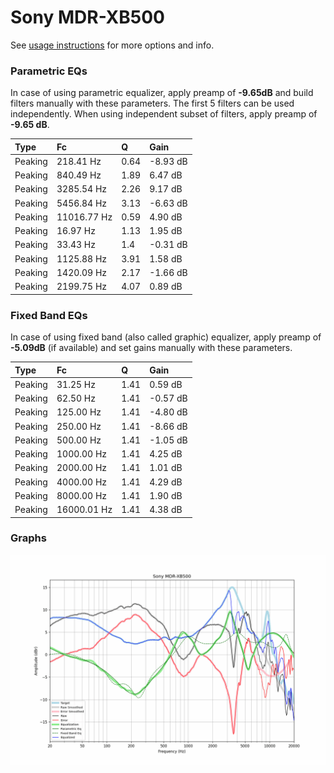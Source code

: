 # Sony MDR-XB500
See [usage instructions](https://github.com/jaakkopasanen/AutoEq#usage) for more options and info.

### Parametric EQs
In case of using parametric equalizer, apply preamp of **-9.65dB** and build filters manually
with these parameters. The first 5 filters can be used independently.
When using independent subset of filters, apply preamp of **-9.65 dB**.

| Type    | Fc          |    Q | Gain     |
|:--------|:------------|:-----|:---------|
| Peaking | 218.41 Hz   | 0.64 | -8.93 dB |
| Peaking | 840.49 Hz   | 1.89 | 6.47 dB  |
| Peaking | 3285.54 Hz  | 2.26 | 9.17 dB  |
| Peaking | 5456.84 Hz  | 3.13 | -6.63 dB |
| Peaking | 11016.77 Hz | 0.59 | 4.90 dB  |
| Peaking | 16.97 Hz    | 1.13 | 1.95 dB  |
| Peaking | 33.43 Hz    | 1.4  | -0.31 dB |
| Peaking | 1125.88 Hz  | 3.91 | 1.58 dB  |
| Peaking | 1420.09 Hz  | 2.17 | -1.66 dB |
| Peaking | 2199.75 Hz  | 4.07 | 0.89 dB  |

### Fixed Band EQs
In case of using fixed band (also called graphic) equalizer, apply preamp of **-5.09dB**
(if available) and set gains manually with these parameters.

| Type    | Fc          |    Q | Gain     |
|:--------|:------------|:-----|:---------|
| Peaking | 31.25 Hz    | 1.41 | 0.59 dB  |
| Peaking | 62.50 Hz    | 1.41 | -0.57 dB |
| Peaking | 125.00 Hz   | 1.41 | -4.80 dB |
| Peaking | 250.00 Hz   | 1.41 | -8.66 dB |
| Peaking | 500.00 Hz   | 1.41 | -1.05 dB |
| Peaking | 1000.00 Hz  | 1.41 | 4.25 dB  |
| Peaking | 2000.00 Hz  | 1.41 | 1.01 dB  |
| Peaking | 4000.00 Hz  | 1.41 | 4.29 dB  |
| Peaking | 8000.00 Hz  | 1.41 | 1.90 dB  |
| Peaking | 16000.01 Hz | 1.41 | 4.38 dB  |

### Graphs
![](./Sony%20MDR-XB500.png)